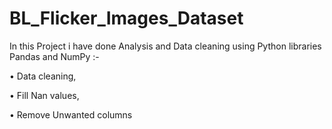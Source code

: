 # BL_Flicker_Images_Dataset




In this Project i have done Analysis and Data cleaning using Python libraries Pandas and NumPy :-

• Data cleaning,

• Fill Nan values,

• Remove Unwanted columns
